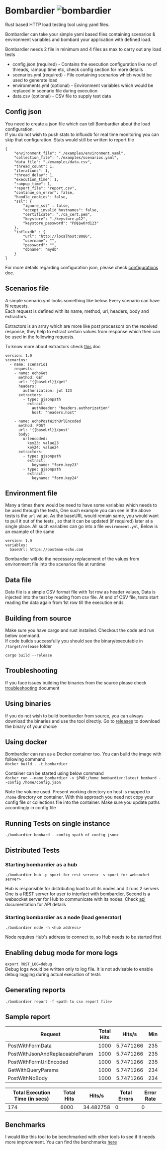 # Bombardier ![bombardier](https://github.com/coding-yogi/bombardier/workflows/bombardier/badge.svg)
Rust based HTTP load testing tool using yaml files.  

Bombardier can take your simple yaml based files containing scenarios & environment variables and bombard your application with defined load.  

Bombardier needs 2 file in minimum and 4 files as max to carry out any load tests
- config.json (required) - Contains the execution configuration like no of threads, rampup time etc, check config section for more details
- scenarios.yml (required) - File containing scenarios which would be used to generate load
- environments.yml (optional) - Environment variables which would be replaced in scenario file during execution
- data.csv (optional) - CSV file to supply test data

## Config json
You need to create a json file which can tell Bombardier about the load configuration.  
If you do not wish to push stats to influxdb for real time monitoring you can skip that configuration. Stats would still be written to report file

```
{
    "environment_file": "./examples/environment.yaml",
    "collection_file": "./examples/scenarios.yaml",
    "data_file": "./examples/data.csv",
    "thread_count": 1,
    "iterations": 1,
    "thread_delay": 1,
    "execution_time": 1,
    "rampup_time": 1,
    "report_file": "report.csv",
    "continue_on_error": false,
    "handle_cookies": false,
    "ssl": {
        "ignore_ssl" : false,
        "accept_invalid_hostnames": false,
        "certificate": "./ca_cert.pem",
        "keystore": "./keystore.p12",
        "keystore_password": "P@$$w0rd123"
    },
    "influxdb" : {
        "url": "http://localhost:8086",
        "username": "",
        "password": "",
        "dbname": "mydb"
    }
}
```

For more details regarding configuration json, please check [configurations](docs/configuration.md) doc.  

## Scenarios file

A simple scenario.yml looks something like below. Every scenario can have N requests.  
Each request is defined with its name, method, url, headers, body and extractors.    

Extractors is an array which are more like post processors on the received response, they help to extract certain values from response which then can be used in the following requests.  

To know more about extractors check [this](docs/extractors.md) doc
```
version: 1.0
scenarios:
  - name: scenario1
    requests:
    - name: echoGet
      method: GET
      url: "{{baseUrl}}/get"
      headers:
        authorization: jwt 123
      extractors:
        - type: gjsonpath
          extract:
            authHeader: "headers.authorization"
            host: "headers.host"
          
    - name: echoPostWithUrlEncoded
      method: POST
      url: '{{baseUrl}}/post'
      body:
        urlencoded:
          key23: value23
          key24: value24
      extractors:
        - type: gjsonpath
          extract:
            keyname: "form.key23"
        - type: gjsonpath
          extract:
            keyname: "form.key24"
```

## Environment file

Many a times there would be need to have some variables which needs to be used through the tests, One such example you can see in the above tests is the `url` value. As the baseURL would remain same, you would want to pull it out of the tests , so that it can be updated (if required) later at a single place. All such variables can go into a file `environment.yml`, Below is an example of the same
```
version: 1.0
variables:
  baseUrl: https://postman-echo.com
```

Bombardier will do the necessary replacement of the values from environment file into the scenarios file at runtime

## Data file

Data file is a simple CSV format file with 1st row as header values, Data is injected into the test by reading from csv file. 
At end of CSV file, tests start reading the data again from 1st row till the execution ends
  
## Building from source
Make sure you have cargo and rust installed. Checkout the code and run below command.  
If code builds successfully you should see the binary/executable in `/target/release` folder
  
`cargo build --release`  

## Troubleshooting
If you face issues building the binaries from the source please check [troubleshooting](docs/troubleshooting.md) document

## Using binaries
If you do not wish to build bombardier from source, you can always download the binaries and use the tool directly. Go to [releases](https://github.com/coding-yogi/bombardier/releases) to download the binary of your choice

## Using docker
Bombardier can run as a Docker container too. You can build the image with following command  
`docker build . -t bombardier`  

Container can be started using below command  
`docker run --name bombardier -v $PWD:/home bombardier:latest bombard --config /home/config.json`  

Note the volume used. Present working directory on host is mapped to `/home` directory on container. 
With this approach you need not copy your config file or collections file into the container. Make sure you update paths accordingly in config file

## Running Tests on single instance
`./bombardier bombard --config <path of config json>`
  

## Distributed Tests
### Starting bombardier as a hub  
 `./bombardier hub -p <port for rest server> -s <port for websocket server>`

 Hub is responsible for distributing load to all its nodes and it runs 2 servers  
 One is a REST server for user to interfact with bombardier, Second is a websocket server for Hub to communicate with its nodes.
 Check [api](docs/api.md) documentation for API details
  

### Starting bombardier as a node (load generator) 
`./bombardier node -h <hub address>` 

Node requires Hub's address to connect to, so Hub needs to be started first  
  

## Enabling debug mode for more logs
`export RUST_LOG=debug`  
Debug logs would be written only to log file. It is not advisable to enable debug logging during actual execution of tests  
  

## Generating reports
`./bombardier report -f <path to csv report file>`  
  

## Sample report
| Request                         | Total Hits | Hits/s    | Min | Avg | Max  | 90% | 95% | 99% | Errors | Error Rate |
|---------------------------------|------------|-----------|-----|-----|------|-----|-----|-----|--------|------------|
| PostWithFormData                | 1000       | 5.7471266 | 235 | 282 | 1312 | 300 | 304 | 398 | 0      | 0          |
| PostWithJsonAndReplaceableParam | 1000       | 5.7471266 | 235 | 280 | 1308 | 296 | 304 | 335 | 0      | 0          |
| PostWithFormUrlEncoded          | 1000       | 5.7471266 | 235 | 281 | 882  | 296 | 304 | 783 | 0      | 0          |
| GetWithQueryParams              | 1000       | 5.7471266 | 234 | 284 | 1307 | 296 | 303 | 808 | 0      | 0          |
| PostWithNoBody                  | 1000       | 5.7471266 | 234 | 279 | 2168 | 296 | 303 | 327 | 0      | 0          |
  
  
| Total Execution Time (in secs) | Total Hits | Hits/s    | Total Errors | Error Rate |
|--------------------------------|------------|-----------|--------------|------------|
| 174                            | 6000       | 34.482758 | 0            | 0          |
  

## Benchmarks
I would like this tool to be benchmarked with other tools to see if it needs more improvement. You can find the benchmarks [here](docs/benchmarks.md)